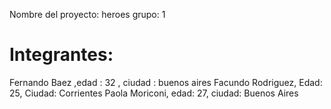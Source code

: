 Nombre del proyecto: heroes
grupo: 1
# Integrantes: 
Fernando Baez ,edad : 32 , ciudad : buenos aires
Facundo Rodriguez, Edad: 25, Ciudad: Corrientes
Paola Moriconi, edad: 27, ciudad: Buenos Aires